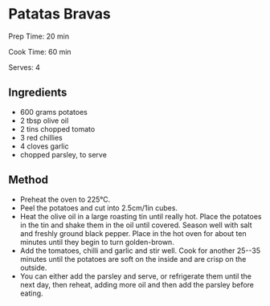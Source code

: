 # Patatas Bravas

Prep Time: 20 min

Cook Time: 60 min

Serves: 4
## Ingredients
* 600 grams potatoes
* 2 tbsp olive oil
* 2 tins chopped tomato
* 3 red chillies
* 4 cloves garlic
* chopped parsley, to serve


## Method
* Preheat the oven to 225°C.
* Peel the potatoes and cut into 2.5cm/1in cubes.
* Heat the olive oil in a large roasting tin until really hot. Place the potatoes in the tin and shake them in the oil until covered. Season well with salt and freshly ground black pepper. Place in the hot oven for about ten minutes until they begin to turn golden-brown.
* Add the tomatoes, chilli and garlic and stir well. Cook for another 25--35 minutes until the potatoes are soft on the inside and are crisp on the outside.
* You can either add the parsley and serve, or refrigerate them until the next day, then reheat, adding more oil and then add the parsley before eating.
